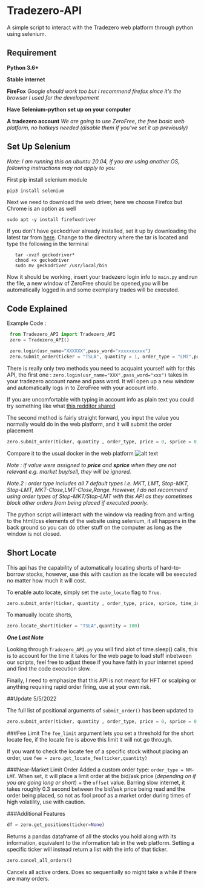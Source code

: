 # Tradezero-API
 A simple script to interact with the Tradezero web platform through python using selenium. 

## Requirement
 **Python 3.6+**
 
 **Stable internet**
 
 **FireFox** *Google should work too but i recommend firefox since it's the browser I used for the developement*
 
 **Have Selenium-python set up on your computer**
 
 **A tradezero account** *We are going to use ZeroFree, the free basic web platform, no hotkeys needed (disable them if you've set it up previously)*

## Set Up Selenium
 *Note: I am running this on ubuntu 20.04, if you are using another OS, following instructions may not apply to you*

 First pip install selenium module
 
 ```pip3 install selenium```

 Next we need to download the web driver, here we choose Firefox but Chrome is an option as well

 ```sudo apt -y install firefoxdriver```

 If you don't have geckodriver already installed, set it up by downloading the latest tar from [here](https://github.com/mozilla/geckodriver/releases). 
 Change to the directory where the tar is located and type the following in the terminal
 ```
    tar -xvzf geckodriver*
    chmod +x geckodriver
    sudo mv geckodriver /usr/local/bin
 ```

 Now it should be working, insert your tradezero login info to `main.py` and run the file, a new window of ZeroFree should be opened,you will be automatically logged in and some exemplary trades will be executed.
 
 ## Code Explained
 
 Example Code :
```python
 from Tradezero_API import Tradezero_API
 zero = Tradezero_API()

 zero.login(usr_name="XXXXXX",pass_word="xxxxxxxxxx")
 zero.submit_order(ticker = "TSLA", quantity = 1, order_type = "LMT",price = 100, sprice = 100, time_in_force = "DAY", action = "Buy")
```

There is really only two methods you need to acquaint yourself with for this API, the first one : `zero.login(usr_name="XXX",pass_word="xxx")` takes in your tradezero account name and pass word. It will open up a new window and automatically logs in to ZeroFree with your account info.

If you are uncomfortable with typing in account info as plain text you could try something like what [this redditor shared](https://www.reddit.com/r/Python/comments/3sx851/comment/cx1m0j3/?utm_source=share&utm_medium=web2x&context=3)

The second method is fairly straight forward, you input the value you normally would do in the web platform, and it will submit the order placement 
```python
zero.submit_order(ticker, quantity , order_type, price = 0, sprice = 0, time_in_force = "DAY", action = None, auto_locate=False)
```
Compare it to the usual docker in the web platform
![alt text](https://github.com/Harakat-Bjorn/Tradezero-API/blob/main/Screenshot%20from%202022-04-07%2021-27-36.png "Tradezero web platform docker")

*Note    : if value were assigned to **price** and **sprice** when they are not relevant e.g. market buy/sell, they will be ignored.*

*Note.2  : order type includes all 7 default types i.e. MKT, LMT, Stop-MKT, Stop-LMT, MKT-Close,LMT-Close,Range. However, I do not recommend using order types of Stop-MKT/Stop-LMT with this API as they sometimes block other orders from being placed if executed poorly.* 

The python script will interact with the window via reading from and wrting to the html/css elements of the website using selenium, it all happens in the back ground so you can do other stuff on the computer as long as the window is not closed.

## Short Locate
This api has the capability of automatically locating shorts of hard-to-borrow stocks, however, use this with caution as the locate will be executed no matter how much it will cost.

To enable auto locate, simply set the `auto_locate` flag to `True`.

```python
zero.submit_order(ticker, quantity , order_type, price, sprice, time_in_force, action, auto_locate=True)
```

To manually locate shorts,
```python
zero.locate_short(ticker = "TSLA",quantity = 100)
```

***One Last Note***

Looking through `Tradezero_API.py` you will find alot of time.sleep() calls, this is to account for the time it takes for the web page to load stuff inbetween our scripts, feel free to adjust these if you have faith in your internet speed and find the code execution slow. 

Finally, I need to emphasize that this API is not meant for HFT or scalping or anything requiring rapid order firing, use at your own risk.




##Update 5/5/2022

The full list of positional arguments of `submit_order()` has been updated to
```python
zero.submit_order(ticker, quantity , order_type, price = 0, sprice = 0,offset=0, time_in_force = "DAY", action = None, auto_locate=False, fee_limit=1E+6)
```
###Fee Limit
The `fee_limit` argument lets you set a threshold for the short locate fee, if the locate fee is above this limit it will not go through.

If you want to check the locate fee of a specific stock without placing an order, use `fee = zero.get_locate_fee(ticker,quantity)`

###Near-Market Limit Order
Added a custom order type: `order_type = NM-LMT`. When set, it will place a limit order at the bid/ask price (*depending on if you are going long or short*) + the `offset` value. Barring slow internet, it takes roughly 0.3 second between the bid/ask price being read and the order being placed, so not as fool proof as a market order during times of high volatility, use with caution. 

###Additional Features
```python
df = zero.get_positions(ticker=None)
```
Returns a pandas dataframe of all the stocks you hold along with its information, equivalent to the information tab in the web platform. Setting a specific ticker will instead return a list with the info of that ticker.


```python
zero.cancel_all_orders()
```
Cancels all active orders. Does so sequentially so might take a while if there are many orders. 










